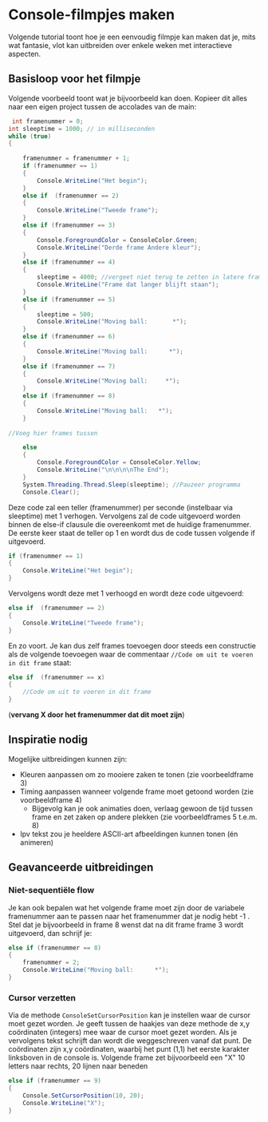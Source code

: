 # Console-filmpjes maken
Volgende tutorial toont hoe je een eenvoudig filmpje kan maken dat je, mits wat fantasie, vlot kan uitbreiden over enkele weken met interactieve aspecten.

## Basisloop voor het filmpje
Volgende voorbeeld toont wat je bijvoorbeeld kan doen. Kopieer dit alles naar een eigen project tussen de accolades van de main:
```csharp
 int framenummer = 0;
int sleeptime = 1000; // in milliseconden
while (true)
{
        
    framenummer = framenummer + 1;
    if (framenummer == 1)
    {
        Console.WriteLine("Het begin");
    }
    else if  (framenummer == 2)
    {
        Console.WriteLine("Tweede frame");
    }
    else if (framenummer == 3)
    {
        Console.ForegroundColor = ConsoleColor.Green;
        Console.WriteLine("Derde frame Andere kleur");
    }
    else if (framenummer == 4)
    {
        sleeptime = 4000; //vergeet niet terug te zetten in latere frames indien je dit maar eenmalig wil
        Console.WriteLine("Frame dat langer blijft staan");
    }
    else if (framenummer == 5)
    {
        sleeptime = 500;
        Console.WriteLine("Moving ball:       *");
    }
    else if (framenummer == 6)
    {
        Console.WriteLine("Moving ball:      *");
    }
    else if (framenummer == 7)
    {
        Console.WriteLine("Moving ball:     *");
    }
    else if (framenummer == 8)
    {
        Console.WriteLine("Moving ball:   *");
    }
    
//Voeg hier frames tussen

    else
    {
        Console.ForegroundColor = ConsoleColor.Yellow;
        Console.WriteLine("\n\n\n\nThe End");
    }
    System.Threading.Thread.Sleep(sleeptime); //Pauzeer programma
    Console.Clear();
```

Deze code zal een teller (framenummer) per seconde (instelbaar via sleeptime) met 1 verhogen. Vervolgens zal de code uitgevoerd worden binnen de else-if clausule die overeenkomt met de huidige framenummer.
De eerste keer staat de teller op 1 en wordt dus de code tussen volgende if uitgevoerd.
```csharp
if (framenummer == 1)
{
    Console.WriteLine("Het begin");
}
```
Vervolgens wordt deze met 1 verhoogd en wordt deze code uitgevoerd:
```csharp
else if  (framenummer == 2)
{
    Console.WriteLine("Tweede frame");
}
```
En zo voort. Je kan dus zelf frames toevoegen door steeds een constructie als de volgende toevoegen waar de commentaar  ``//Code om uit te voeren in dit frame`` staat:
```csharp
else if  (framenummer == x)
{
    //Code om uit te voeren in dit frame
}
```
(**vervang X  door het framenummer dat dit moet zijn**)

## Inspiratie nodig
Mogelijke uitbreidingen kunnen zijn:
* Kleuren aanpassen om zo mooiere zaken te tonen (zie voorbeeldframe 3)
* Timing aanpassen wanneer volgende frame moet getoond worden (zie voorbeeldframe 4)
    * Bijgevolg kan je ook animaties doen, verlaag gewoon de tijd tussen frame en zet zaken op andere plekken (zie voorbeeldframes 5 t.e.m. 8)
* Ipv tekst zou je heeldere ASCII-art afbeeldingen kunnen tonen (én animeren)

## Geavanceerde uitbreidingen
### Niet-sequentiële flow
Je kan ook bepalen wat het volgende frame moet zijn door de variabele framenummer aan te passen naar het framenummer dat je nodig hebt -1 . Stel dat je bijvoorbeeld in frame 8 wenst dat na dit frame frame 3 wordt uitgevoerd, dan schrijf je:
```csharp
else if (framenummer == 8)
{
    framenummer = 2;
    Console.WriteLine("Moving ball:      *");
}
```

### Cursor verzetten
Via de methode ``ConsoleSetCursorPosition`` kan je instellen waar de cursor moet gezet worden. Je geeft tussen de haakjes van deze methode de x,y coördinaten (integers) mee waar de cursor moet gezet worden.
Als je vervolgens tekst schrijft dan wordt die weggeschreven vanaf dat punt. De coördinaten zijn x,y coördinaten, waarbij het punt (1,1) het eerste karakter linksboven in de console is.
Volgende frame zet bijvoorbeeld een "X" 10 letters naar rechts, 20 lijnen naar beneden
```csharp
else if (framenummer == 9)
{
    Console.SetCursorPosition(10, 20);
    Console.WriteLine("X");
}
```
